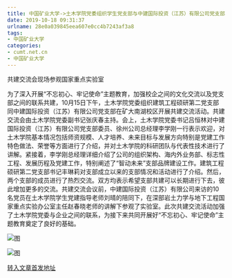 ```yaml
---
title: 中国矿业大学->土木学院党委组织学生党支部与中建国际投资（江苏）有限公司党支部进行共建交流 | cumt.net.cn
date: 2019-10-18 09:31:37
urlname: 28e0a039845eea607e0cc4b7243af3a8
tags: 
- 中国矿业大学
categories:
- cumt.net.cn
- 中国矿业大学
---
```

共建交流会现场参观国家重点实验室

为了深入开展“不忘初心、牢记使命”主题教育，加强校企之间的文化交流以及党支部之间的联系共建，10月15日下午，土木学院党委组织建筑工程硕研第二党支部同中建国际投资（江苏）有限公司党支部在矿大南湖校区开展共建交流活动。共建交流会由土木学院党委副书记张庆春主持。会上，土木学院党委书记吕恒林对中建国际投资（江苏）有限公司党支部委员、徐州公司总经理李学刚一行表示欢迎，对土木学院基本情况包括师资规模、人才培养、未来目标与发展方向特别是党建工作特色做法、荣誉等方面进行了介绍，并对土木学院的科研团队与代表性技术进行了讲解。紧接着，李学刚总经理详细介绍了公司的组织架构、海内外业务部、标志性工程、发展历程及党建工作，特别阐述了“智动未来”支部品牌建设工作。建筑工程硕研第二党支部书记丰琳莉对支部成立以来的支部情况和活动进行了介绍。然后，两个支部的成员进行了热烈交流。双方均表示希望支部共建可以长期进行下去，彼此增加更多的交流。共建交流会议前，中建国际投资（江苏）有限公司来访的10名党员在土木学院学生党建指导老师刘晴的陪同下，在深部岩土力学与地下工程国家重点实验办公室主任赵春晓老师的讲解下参观了实验室。此次共建交流活动加强了土木学院党委与企业之间的联系，为接下来共同开展好“不忘初心、牢记使命”主题教育奠定了良好的基础。

![图](http://xwzx.cumt.edu.cn/_upload/article/images/6a/c9/0ab3207e46b7880c99a5e5f80fbd/4571cd58-7dea-474f-9544-e8afa798589e.png)

![图](http://xwzx.cumt.edu.cn/_upload/article/images/6a/c9/0ab3207e46b7880c99a5e5f80fbd/6cb127c4-b9dc-4947-8df5-d076c504f3fd.png)

[转入文章首发地址](http://xwzx.cumt.edu.cn/53/3d/c523a545597/page.htm)